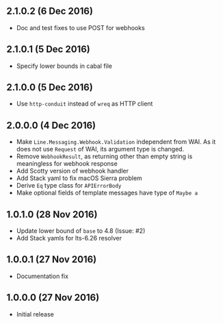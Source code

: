 ## 2.1.0.2 (6 Dec 2016)

* Doc and test fixes to use POST for webhooks

## 2.1.0.1 (5 Dec 2016)

* Specify lower bounds in cabal file

## 2.1.0.0 (5 Dec 2016)

* Use `http-conduit` instead of `wreq` as HTTP client

## 2.0.0.0 (4 Dec 2016)

* Make `Line.Messaging.Webhook.Validation` independent from WAI. As it does not
  use `Request` of WAI, its argument type is changed.
* Remove `WebhookResult`, as returning other than empty string is meaningless
  for webhook response
* Add Scotty version of webhook handler
* Add Stack yaml to fix macOS Sierra problem
* Derive `Eq` type class for `APIErrorBody`
* Make optional fields of template messages have type of `Maybe a`

## 1.0.1.0 (28 Nov 2016)

* Update lower bound of `base` to 4.8 (Issue: #2)
* Add Stack yamls for lts-6.26 resolver

## 1.0.0.1 (27 Nov 2016)

* Documentation fix

## 1.0.0.0 (27 Nov 2016)

* Initial release
